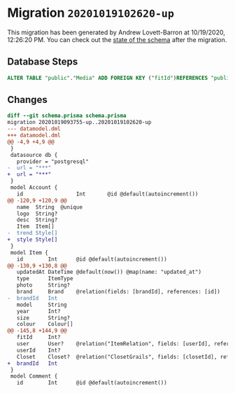# Migration `20201019102620-up`

This migration has been generated by Andrew Lovett-Barron at 10/19/2020, 12:26:20 PM.
You can check out the [state of the schema](./schema.prisma) after the migration.

## Database Steps

```sql
ALTER TABLE "public"."Media" ADD FOREIGN KEY ("fitId")REFERENCES "public"."users"("id") ON DELETE SET NULL ON UPDATE CASCADE
```

## Changes

```diff
diff --git schema.prisma schema.prisma
migration 20201019093755-up..20201019102620-up
--- datamodel.dml
+++ datamodel.dml
@@ -4,9 +4,9 @@
 }
 datasource db {
   provider = "postgresql"
-  url = "***"
+  url = "***"
 }
 model Account {
   id                 Int       @id @default(autoincrement())
@@ -120,9 +120,9 @@
   name  String  @unique
   logo  String?
   desc  String?
   Item  Item[]
-  trend Style[]
+  style Style[]
 }
 model Item {
   id        Int      @id @default(autoincrement())
@@ -130,9 +130,8 @@
   updatedAt DateTime @default(now()) @map(name: "updated_at")
   type      ItemType
   photo     String?
   brand     Brand    @relation(fields: [brandId], references: [id])
-  brandId   Int
   model     String
   year      Int?
   size      String?
   colour    Colour[]
@@ -145,8 +144,9 @@
   fitId     Int?
   user      User?    @relation("ItemRelation", fields: [userId], references: [id])
   userId    Int?
   Closet    Closet?  @relation("ClosetGrails", fields: [closetId], references: [id])
+  brandId   Int
 }
 model Comment {
   id        Int      @id @default(autoincrement())
```


